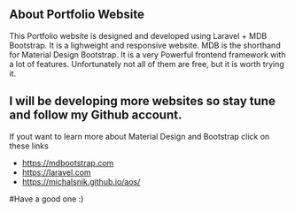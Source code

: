 
## About Portfolio Website

This Portfolio website is designed and developed using Laravel + MDB Bootstrap. It is a lighweight and responsive website. MDB is the shorthand for Material Design Bootstrap. It is a very Powerful frontend framework with a lot of features. Unfortunately not all of them are free, but it is worth trying it.



## I will be developing more websites so stay tune and follow my Github account.

If yout want to learn more about Material Design and Bootstrap click on these links
- https://mdbootstrap.com
- https://laravel.com
- https://michalsnik.github.io/aos/


#Have a good one :) 
